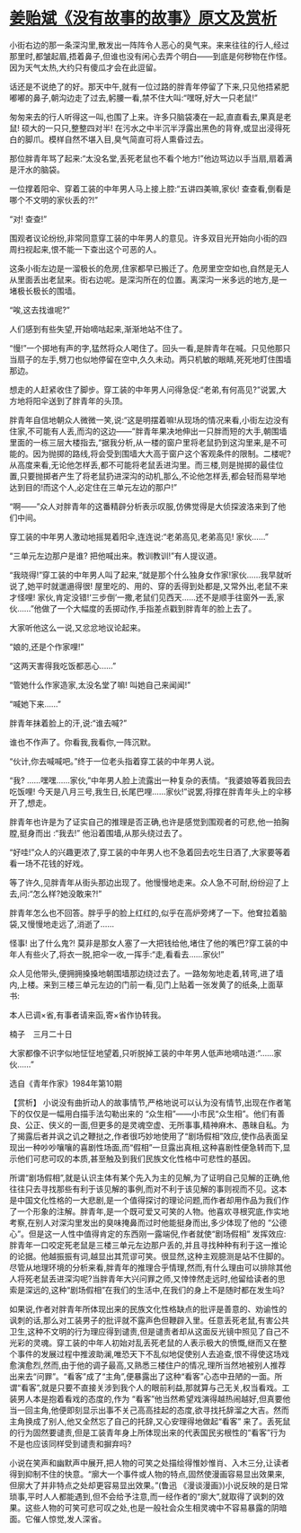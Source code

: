 # [姜贻斌《没有故事的故事》原文及赏析](https://www.vrrw.net/wx/15138.html)

小街右边的那一条深沟里,散发出一阵阵令人恶心的臭气来。来来往往的行人,经过那里时,都皱起眉,捂着鼻子,但谁也没有闲心去弄个明白——到底是何秽物在作怪。因为天气太热,大约只有傻瓜才会在此逗留。

话还是不说绝了的好。那天中午,就有一位过路的胖青年停留了下来,只见他捂紧肥嘟嘟的鼻子,朝沟边走了过去,躬腰一看,禁不住大叫:“嘿呀,好大一只老鼠!”

匆匆来去的行人听得这一叫,也围了上来。许多只脑袋凑在一起,直直看去,果真是老鼠! 硕大的一只只,整整四对半! 在污水之中半沉半浮露出黑色的背脊,或显出浸得死白的脚爪。模样自然不堪入目,臭气简直可将人熏昏过去。

那位胖青年骂了起来:“太没名堂,丢死老鼠也不看个地方!”他边骂边以手当扇,扇着满是汗水的脑袋。

一位撑着阳伞、穿着工装的中年男人马上接上腔:“五讲四美嘛,家伙! 查查看,倒看是哪个不文明的家伙丢的?!”

“对! 查查!”

围观者议论纷纷,非常同意穿工装的中年男人的意见。许多双目光开始向小街的四周扫视起来,恨不能一下查出这个可恶的人。

这条小街左边是一溜极长的危房,住家都早已搬迁了。危房里空空如也,自然是无人从里面丢出老鼠来。街右边呢。是深沟所在的位置。离深沟一米多远的地方,是一堵极长极长的围墙。

“唉,这去找谁呢?”

人们感到有些失望,开始嘀咕起来,渐渐地站不住了。

“慢!”一个掷地有声的字,猛然将众人喝住了。回头一看,是胖青年在喊。只见他那只当扇子的左手,劈刀也似地停留在空中,久久未动。两只机敏的眼睛,死死地盯住围墙那边。

想走的人赶紧收住了脚步。穿工装的中年男人问得急促:“老弟,有何高见?”说罢,大方地将阳伞送到了胖青年的头顶。

胖青年自信地朝众人微微一笑,说:“这是明摆着嘛!从现场的情况来看,小街左边没有住家,不可能有人丢,而沟的这边——”胖青年果决地伸出一只胖而短的大手,朝围墙里面的一栋三层大楼指去,“据我分析,从一楼的窗户里将老鼠扔到这沟里来,是不可能的。因为抛掷的路线,将会受到围墙大大高于窗户这个客观条件的限制。二楼呢? 从高度来看,无论他怎样丢,都不可能将老鼠丢进沟里。而三楼,则是抛掷的最佳位置,只要抛掷者产生了将老鼠扔进深沟的动机,那么,不论他怎样丢,都会轻而易举地达到目的!而这个人,必定住在三单元左边的那户!”

“啊——”众人对胖青年的这番精辟分析表示叹服,仿佛觉得是大侦探波洛来到了他们中间。

穿工装的中年男人激动地摇晃着阳伞,连连说:“老弟高见,老弟高见! 家伙……”

“三单元左边那户是谁? 把他喊出来。教训教训!”有人提议道。

“我晓得!”穿工装的中年男人叫了起来,“就是那个什么独身女作家!家伙……我早就听说了,她平时就邋遢得很! 屋里吃的、用的、穿的丢得到处都是,又常外出,老鼠不来才怪哩! 家伙,肯定没错!‘三步倒’一撒,老鼠们见西天……还不是顺手往窗外一丢,家伙……”他做了一个大幅度的丢掷动作,手指差点戳到胖青年的脸上去了。

大家听他这么一说,又忿忿地议论起来。

“娘的,还是个作家哩!”

“这两天害得我吃饭都恶心……”

“管她什么作家造家,太没名堂了嘛! 叫她自己来闻闻!”

“喊她下来……”

胖青年抹着脸上的汗,说:“谁去喊?”

谁也不作声了。你看我,我看你,一阵沉默。

“伙计,你去喊喊吧。”终于一位老头指着穿工装的中年男人说。

“我? ……嘿嘿……家伙,”中年男人脸上流露出一种复杂的表情。“我婆娘等着我回去吃饭哩! 今天是八月三号,我生日,长尾巴哩……家伙!”说罢,将撑在胖青年头上的伞移开了,想走。

胖青年也许是为了证实自己的推理是否正确,也许是感觉到围观者的可悲,他一拍胸膛,挺身而出 :“我去!” 他沿着围墙,从那头绕过去了。

“好哇!”众人的兴趣更浓了,穿工装的中年男人也不急着回去吃生日酒了,大家要等着看一场不花钱的好戏。

等了许久,见胖青年从街头那边出现了。他慢慢地走来。众人急不可耐,纷纷迎了上去,问:“怎么样?她没敢来?!”

胖青年怎么也不回答。胖乎乎的脸上红红的,似乎在高炉旁烤了一下。他耷拉着脑袋,又慢慢地走远了,消逝了……

怪事! 出了什么鬼?! 莫非是那女人塞了一大把钱给他,堵住了他的嘴巴?穿工装的中年人有些火了,将衣一脱,把伞一收,一挥手:“走,看看去……家伙!”

众人见他带头,便拥拥搡搡地朝围墙那边绕过去了。一路匆匆地走着,转弯,进了墙内,上楼。来到三楼三单元左边的门前一看,见门上贴着一张发黄了的纸条,上面草书:

本人已调×省,有事者请来函,寄×省作协转我。

楠子　三月二十日

大家都像不识字似地怔怔地望着,只听脱掉工装的中年男人低声地嘀咕道:“……家伙……”

选自《青年作家》1984年第10期



【赏析】 小说没有曲折动人的故事情节,严格地说可以认为没有情节,出现在作者笔下的仅仅是一幅用白描手法勾勒出来的 “众生相”——小市民“众生相”。他们有善良、公正、侠义的一面,但更多的是灵魂空虚、无所事事,精神麻木、愚昧自私。为了揭露后者并讽之讥之鞭挞之,作者很巧妙地使用了“剧场假相”效应,使作品表面呈现出一种吵吵嚷嚷的喜剧性场面,而“假相”一旦露出真相,这种喜剧性便急转而下,显示他们可悲可叹的本质,甚至触及到我们民族文化性格中可悲性的基因。

所谓“剧场假相”,就是认识主体有某个先入为主的见解,为了证明自己见解的正确,他往往只去寻找那些有利于该见解的事例,而对不利于该见解的事则视而不见。这本是中国文化性格的一大悲剧,是一个值得探讨的理论问题,而作者却用作品为我们作了一个形象的注解。胖青年,是一个既可爱又可笑的人物。他喜欢寻根究底,作实地考察,在别人对深沟里发出的臭味掩鼻而过时他能挺身而出,多少体现了他的 “公德心”。但是这一人性中值得肯定的东西刚一露端倪,作者就使“剧场假相” 发挥效应: 胖青年一口咬定死老鼠是三楼三单元左边那户丢的,并且寻找种种有利于这一推论的论据。他越振振有词,越显出其荒谬可笑。很显然,这种主观臆测是站不住脚的。尽管从地理环境的分析来看,胖青年的推理合乎情理,然而,有什么理由可以排除其他人将死老鼠丢进深沟呢?当胖青年大兴问罪之师,又悻悻然走远时,他留给读者的思索是深远的,这种“剧场假相”在我们的生活中,在我们的身上不是随时都在发生吗?

如果说,作者对胖青年所体现出来的民族文化性格缺点的批评是善意的、劝谕性的讽刺的话,那么对工装男子的批评就不露声色但鞭辟入里。任意丢死老鼠,有害公共卫生,这种不文明的行为理应得到谴责,但是谴责者却从这面反光镜中照见了自己不光彩的灵魂。穿工装的中年人初始对乱丢死老鼠的人表示极大的愤慨,继而又在整个事件的发展过程中推波助澜,唯恐天下不乱似地促使别人去追查,恨不得使这场戏愈演愈烈,然而,由于他的调子最高,又熟悉三楼住户的情况,理所当然地被别人推荐出来去“问罪”。“看客”成了“主角”,便暴露出了这种“看客”心态中丑陋的一面。所谓“看客”,就是只要不直接关涉到我个人的眼前利益,那就算与己无关,权当看戏。工装男人本是抱着看戏的态度的,作为 “看客”他当然希望戏演得越热闹越好,但真要他当一回主角,他便即刻显示出事不关己高高挂起的态度,欲寻找托辞溜之大吉。然而主角换成了别人,他又全然忘了自己的托辞,又心安理得地做起“看客” 来了。丢死鼠的行为固然要谴责,但是工装青年身上所体现出来的代表国民劣根性的“看客”行为不是也应该同样受到谴责和摒弃吗?

小说在笑声和幽默声中展开,把人物的可笑之处描绘得惟妙惟肖、入木三分,让读者得到抑制不住的快意。“廓大一个事件或人物的特点,固然使漫画容易显出效果来,但廓大了并非特点之处却更容易显出效果。”(鲁迅 《漫谈漫画》)小说反映的是日常琐事,平时人人都能遇到,但不会给予注意,而一经作者的“廓大”,就取得了讽刺的效果。这些人物的可笑可悲可叹之处,也是一般社会众生相灵魂中不容易暴露的阴暗面。它催人惊觉,发人深省。

